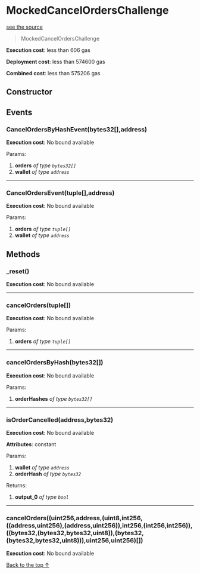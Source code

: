 # MockedCancelOrdersChallenge
[see the source](git+https://github.com/hubiinetwork/nahmii-contracts/tree/master/contracts/test/MockedCancelOrdersChallenge.sol)
> MockedCancelOrdersChallenge


**Execution cost**: less than 606 gas

**Deployment cost**: less than 574600 gas

**Combined cost**: less than 575206 gas

## Constructor




## Events
### CancelOrdersByHashEvent(bytes32[],address)


**Execution cost**: No bound available


Params:

1. **orders** *of type `bytes32[]`*
2. **wallet** *of type `address`*

--- 
### CancelOrdersEvent(tuple[],address)


**Execution cost**: No bound available


Params:

1. **orders** *of type `tuple[]`*
2. **wallet** *of type `address`*


## Methods
### _reset()


**Execution cost**: No bound available




--- 
### cancelOrders(tuple[])


**Execution cost**: No bound available


Params:

1. **orders** *of type `tuple[]`*


--- 
### cancelOrdersByHash(bytes32[])


**Execution cost**: No bound available


Params:

1. **orderHashes** *of type `bytes32[]`*


--- 
### isOrderCancelled(address,bytes32)


**Execution cost**: No bound available

**Attributes**: constant


Params:

1. **wallet** *of type `address`*
2. **orderHash** *of type `bytes32`*

Returns:


1. **output_0** *of type `bool`*

--- 
### cancelOrders((uint256,address,(uint8,int256,((address,uint256),(address,uint256)),int256,(int256,int256)),((bytes32,(bytes32,bytes32,uint8)),(bytes32,(bytes32,bytes32,uint8))),uint256,uint256)[])


**Execution cost**: No bound available




[Back to the top ↑](#mockedcancelorderschallenge)
